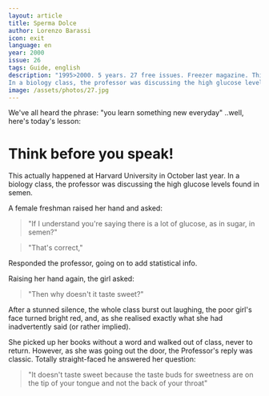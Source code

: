 ```yaml
---
layout: article
title: Sperma Dolce
author: Lorenzo Barassi
icon: exit
language: en
year: 2000
issue: 26
tags: Guide, english
description: "1995>2000. 5 years. 27 free issues. Freezer magazine. This actually happened at Harvard University in October last year.
In a biology class, the professor was discussing the high glucose levels found in semen. A female freshman raised her hand and asked:"
image: /assets/photos/27.jpg
---
```


We've all heard the phrase: "you learn something new everyday" ..well, here's today's lesson:

# Think before you speak!

This actually happened at Harvard University in October last year.
In a biology class, the professor was discussing the high glucose levels found in semen.

A female freshman raised her hand and asked:

>"If I understand you're saying there is a lot of glucose, as in sugar, in semen?"

>"That's correct,"

Responded the professor, going on to add statistical info.

Raising her hand again, the girl asked:

>"Then why doesn't it taste sweet?"

After a stunned silence, the whole class burst out laughing, the poor girl's face turned bright red, and, as she realised exactly what she had inadvertently said (or rather implied).

She picked up her books without a word and walked out of class, never to return. However, as she was going out the door, the Professor's reply was classic. Totally straight-faced he answered her question:

>"It doesn't taste sweet because the taste buds for sweetness are on the tip of your tongue and not the back of your throat"
